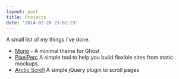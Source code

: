 ```yaml
---
layout: post
title: Projects
date: '2014-02-20 23:02:23'
---
```


A small list of my things i've done.

* [Mono](https://github.com/PaulAdamDavis/Mono) - A minimal theme for Ghost
* [PixelPerc](http://pauladamdavis.github.io/PixelPerc/) A simple tool to help you build flexible sites from static mockups.
* [Arctic Scroll](http://pauladamdavis.github.io/Arctic-Scroll/) A simple jQuery plugin to scroll pages